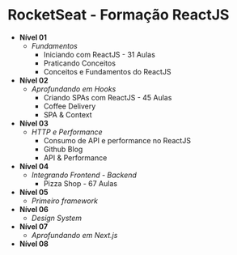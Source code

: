 # RocketSeat  - Formação ReactJS


* **Nível 01**
  * *Fundamentos*
    * Iniciando com ReactJS - 31 Aulas
    * Praticando Conceitos
    * Conceitos e Fundamentos do ReactJS
* **Nível 02**
  * *Aprofundando em Hooks*
    * Criando SPAs com ReactJS - 45 Aulas
    * Coffee Delivery
    * SPA & Context
* **Nível 03**
  * *HTTP e Performance*
    * Consumo de API e performance no ReactJS
    * Github Blog
    * API & Performance
* **Nível 04**
  * *Integrando Frontend - Backend*
    * Pizza Shop - 67 Aulas
* **Nível 05**
  * *Primeiro framework* 
* **Nível 06**
  * *Design System* 
* **Nível 07**
  * *Aprofundando em Next.js*
* **Nível 08**
